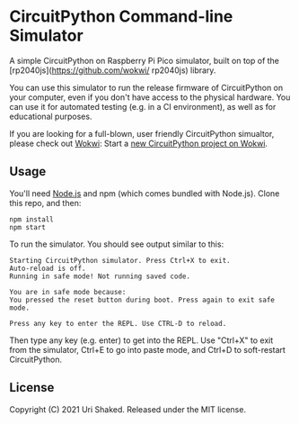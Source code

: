 # CircuitPython Command-line Simulator

A simple CircuitPython on Raspberry Pi Pico simulator, built on top of the [rp2040js](https://github.com/wokwi/ rp2040js) library.

You can use this simulator to run the release firmware of CircuitPython on your computer, even if you
don't have access to the physical hardware. You can use it for automated testing (e.g. in a CI environment), as well as for educational purposes.

If you are looking for a full-blown, user friendly CircuitPython simualtor, please check out [Wokwi](https://wokwi.com): Start a [new CircuitPython project on Wokwi](https://wokwi.com/arduino/new?template=circuitpython-pi-pico).

## Usage

You'll need [Node.js](https://nodejs.org/en/download/) and npm (which comes bundled with Node.js). Clone this repo, and then:

```
npm install
npm start
```

To run the simulator. You should see output similar to this:

```
Starting CircuitPython simulator. Press Ctrl+X to exit.
Auto-reload is off.
Running in safe mode! Not running saved code.

You are in safe mode because:
You pressed the reset button during boot. Press again to exit safe mode.

Press any key to enter the REPL. Use CTRL-D to reload.
```

Then type any key (e.g. enter) to get into the REPL. Use "Ctrl+X" to exit from the simulator, Ctrl+E to go into paste mode, and Ctrl+D to soft-restart CircuitPython.

## License

Copyright (C) 2021 Uri Shaked. Released under the MIT license.

